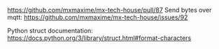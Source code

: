 https://github.com/mxmaxime/mx-tech-house/pull/87
Send bytes over mqtt: https://github.com/mxmaxime/mx-tech-house/issues/92

Python struct documentation: https://docs.python.org/3/library/struct.html#format-characters